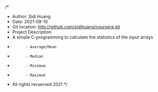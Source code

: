 /*
*	Author: Sidi Huang
*	Date: 2021-09-10
*	Git location: http://github.com/sidihuang/coursera.git
*	Project Description: 
*	A simple C-programming to calculate the statistics of the input arrays 
*			- Average/Mean
*			- Median
*			- Minimum
*			- Maximum 
*	All rights revserved 2021
*/	

